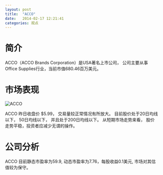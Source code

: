 ```yaml
---
layout: post
title:  "ACCO"
date:   2014-02-17 12:21:41
categories: 观点
---
```


# 简介
ACCO（ACCO Brands Corporation）是USA著名上市公司，
公司主要从事Office Supplies行业，当前市值680.46百万美元。

# 市场表现

![ACCO](http://finviz.com/chart.ashx?t=ACCO&ty=c&ta=1&p=d&s=l)

ACCO 昨日收盘价 $5.99，
交易量较正常情况有所放大。
目前股价处于20日均线以下，
50日均线以下，
并且处于200日均线以下。
从短期市场走势来看，
股价走势平稳，投资者应减少无谓的操作。

# 公司分析
ACCO 目前静态市盈率为59.9, 动态市盈率为7.76，每股收益0.1美元,
市场对其估值较为保守。
